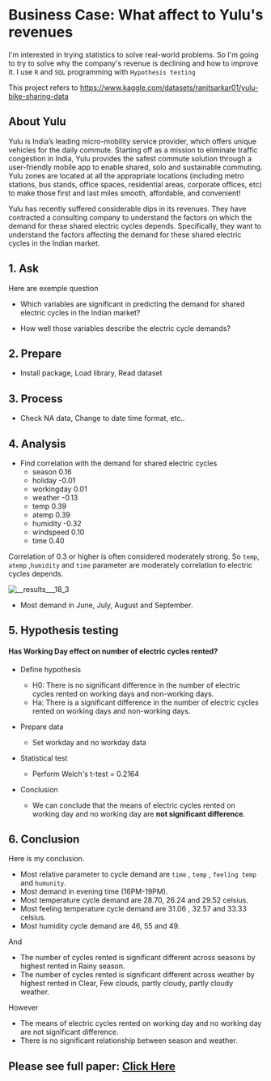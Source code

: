 # Business Case: What affect to Yulu's revenues

I'm interested in trying statistics to solve real-world problems. So I'm going to try to solve why the company's revenue is declining and how to improve it. I use `R` and `SQL` programming with `Hypothesis testing`

This project refers to https://www.kaggle.com/datasets/ranitsarkar01/yulu-bike-sharing-data

## About Yulu

Yulu is India’s leading micro-mobility service provider, which offers unique vehicles for the daily commute. Starting off as a mission to eliminate traffic congestion in India, Yulu provides the safest commute solution through a user-friendly mobile app to enable shared, solo and sustainable commuting. Yulu zones are located at all the appropriate locations (including metro stations, bus stands, office spaces, residential areas, corporate offices, etc) to make those first and last miles smooth, affordable, and convenient!

Yulu has recently suffered considerable dips in its revenues. They have contracted a consulting company to understand the factors on which the demand for these shared electric cycles depends. Specifically, they want to understand the factors affecting the demand for these shared electric cycles in the Indian market.

## 1. Ask 

Here are exemple question

- Which variables are significant in predicting the demand for shared electric cycles in the Indian market?

- How well those variables describe the electric cycle demands?

## 2. Prepare 

- Install package, Load library, Read dataset

## 3. Process 

- Check NA data, Change to date time format, etc..

## 4. Analysis 

- Find correlation with the demand for shared electric cycles
    - season	0.16
    - holiday	-0.01
    - workingday	0.01
    - weather	-0.13
    - temp	0.39
    - atemp	0.39
    - humidity	-0.32
    - windspeed	0.10
    - time	0.40
 
 Correlation of 0.3 or higher is often considered moderately strong. So `temp`, `atemp` ,`humidity` and `time` parameter are moderately correlation to electric cycles depends.
    
![__results___18_3](https://user-images.githubusercontent.com/77894515/232005237-5e610645-b196-465d-af95-483e000610e8.png)

- Most demand in June, July, August and September.

## 5. Hypothesis testing 

#### Has Working Day effect on number of electric cycles rented?

- Define hypothesis
  - H0: There is no significant difference in the number of electric cycles rented on working days and non-working days.
  - Ha: There is a significant difference in the number of electric cycles rented on working days and non-working days.
  
- Prepare data
  - Set workday and no workday data
  
- Statistical test
  - Perform Welch's t-test = 0.2164
  
- Conclusion
  - We can conclude that the means of electric cycles rented on working day and no working day are **not significant difference**.
    
## 6. Conclusion 

Here is my conclusion.

- Most relative parameter to cycle demand are `time` , `temp` , `feeling temp` and `humunity`.
- Most demand in evening time (16PM-19PM).
- Most temperature cycle demand are 28.70, 26.24 and 29.52 celsius.
- Most feeling temperature cycle demand are 31.06 , 32.57 and 33.33 celsius.
- Most humidity cycle demand are 46, 55 and 49.

And

- The number of cycles rented is significant different across seasons by highest rented in Rainy season.
- The number of cycles rented is significant different across weather by highest rented in Clear, Few clouds, partly cloudy, partly cloudy weather.

However

- The means of electric cycles rented on working day and no working day are not significant difference.
- There is no significant relationship between season and weather.

## **Please see full paper:** [Click Here](https://github.com/golfung/Data_Analysis/blob/main/What_affect_to_Yulu%E2%80%99s_revenues/business-case-what-affect-to-yulu-s-revenues.ipynb)
